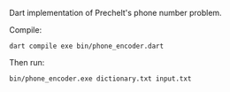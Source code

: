 Dart implementation of Prechelt's phone number problem.

Compile:

```
dart compile exe bin/phone_encoder.dart
```

Then run:

```
bin/phone_encoder.exe dictionary.txt input.txt
```

